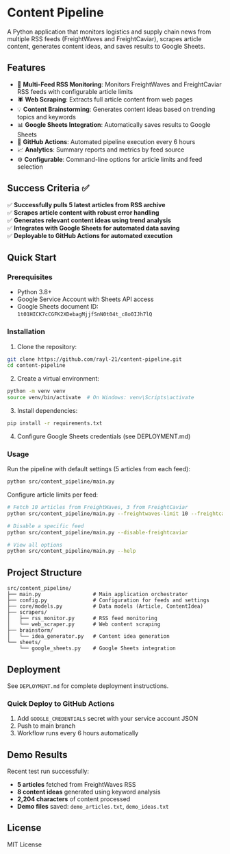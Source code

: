 # Content Pipeline

A Python application that monitors logistics and supply chain news from multiple RSS feeds (FreightWaves and FreightCaviar), scrapes article content, generates content ideas, and saves results to Google Sheets.

## Features

- 📡 **Multi-Feed RSS Monitoring**: Monitors FreightWaves and FreightCaviar RSS feeds with configurable article limits
- 🕷️ **Web Scraping**: Extracts full article content from web pages  
- 💡 **Content Brainstorming**: Generates content ideas based on trending topics and keywords
- 📊 **Google Sheets Integration**: Automatically saves results to Google Sheets
- 🤖 **GitHub Actions**: Automated pipeline execution every 6 hours
- 📈 **Analytics**: Summary reports and metrics by feed source
- ⚙️ **Configurable**: Command-line options for article limits and feed selection

## Success Criteria ✅

✅ **Successfully pulls 5 latest articles from RSS archive**  
✅ **Scrapes article content with robust error handling**  
✅ **Generates relevant content ideas using trend analysis**  
✅ **Integrates with Google Sheets for automated data saving**  
✅ **Deployable to GitHub Actions for automated execution**

## Quick Start

### Prerequisites

- Python 3.8+
- Google Service Account with Sheets API access
- Google Sheets document ID: `1t01HICK7cCGFK2XDebagMjjfSnN0t04t_c8o0IJh7lQ`

### Installation

1. Clone the repository:
```bash
git clone https://github.com/rayl-21/content-pipeline.git
cd content-pipeline
```

2. Create a virtual environment:
```bash
python -m venv venv
source venv/bin/activate  # On Windows: venv\Scripts\activate
```

3. Install dependencies:
```bash
pip install -r requirements.txt
```

4. Configure Google Sheets credentials (see DEPLOYMENT.md)

### Usage

Run the pipeline with default settings (5 articles from each feed):
```bash
python src/content_pipeline/main.py
```

Configure article limits per feed:
```bash
# Fetch 10 articles from FreightWaves, 3 from FreightCaviar
python src/content_pipeline/main.py --freightwaves-limit 10 --freightcaviar-limit 3

# Disable a specific feed
python src/content_pipeline/main.py --disable-freightcaviar

# View all options
python src/content_pipeline/main.py --help
```

## Project Structure

```
src/content_pipeline/
├── main.py                 # Main application orchestrator
├── config.py               # Configuration for feeds and settings
├── core/models.py          # Data models (Article, ContentIdea)
├── scrapers/
│   ├── rss_monitor.py      # RSS feed monitoring
│   └── web_scraper.py      # Web content scraping
├── brainstorm/
│   └── idea_generator.py   # Content idea generation
└── sheets/
    └── google_sheets.py    # Google Sheets integration
```

## Deployment

See `DEPLOYMENT.md` for complete deployment instructions.

### Quick Deploy to GitHub Actions

1. Add `GOOGLE_CREDENTIALS` secret with your service account JSON
2. Push to main branch
3. Workflow runs every 6 hours automatically

## Demo Results

Recent test run successfully:
- **5 articles** fetched from FreightWaves RSS
- **8 content ideas** generated using keyword analysis
- **2,204 characters** of content processed
- **Demo files** saved: `demo_articles.txt`, `demo_ideas.txt`

## License

MIT License